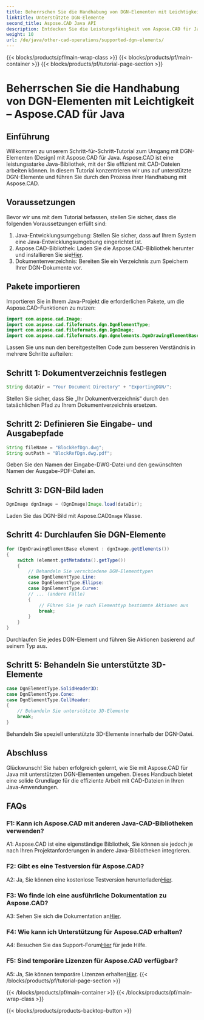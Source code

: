 ```yaml
---
title: Beherrschen Sie die Handhabung von DGN-Elementen mit Leichtigkeit – Aspose.CAD für Java
linktitle: Unterstützte DGN-Elemente
second_title: Aspose.CAD Java API
description: Entdecken Sie die Leistungsfähigkeit von Aspose.CAD für Java bei der mühelosen Handhabung von DGN-Elementen. Unsere Schritt-für-Schritt-Anleitung gewährleistet eine nahtlose Integration für die CAD-Dateiverarbeitung.
weight: 10
url: /de/java/other-cad-operations/supported-dgn-elements/
---
```


{{< blocks/products/pf/main-wrap-class >}}
{{< blocks/products/pf/main-container >}}
{{< blocks/products/pf/tutorial-page-section >}}

# Beherrschen Sie die Handhabung von DGN-Elementen mit Leichtigkeit – Aspose.CAD für Java

## Einführung

Willkommen zu unserem Schritt-für-Schritt-Tutorial zum Umgang mit DGN-Elementen (Design) mit Aspose.CAD für Java. Aspose.CAD ist eine leistungsstarke Java-Bibliothek, mit der Sie effizient mit CAD-Dateien arbeiten können. In diesem Tutorial konzentrieren wir uns auf unterstützte DGN-Elemente und führen Sie durch den Prozess ihrer Handhabung mit Aspose.CAD.

## Voraussetzungen

Bevor wir uns mit dem Tutorial befassen, stellen Sie sicher, dass die folgenden Voraussetzungen erfüllt sind:

1. Java-Entwicklungsumgebung: Stellen Sie sicher, dass auf Ihrem System eine Java-Entwicklungsumgebung eingerichtet ist.
2.  Aspose.CAD-Bibliothek: Laden Sie die Aspose.CAD-Bibliothek herunter und installieren Sie sie[Hier](https://releases.aspose.com/cad/java/).
3. Dokumentenverzeichnis: Bereiten Sie ein Verzeichnis zum Speichern Ihrer DGN-Dokumente vor.

## Pakete importieren

Importieren Sie in Ihrem Java-Projekt die erforderlichen Pakete, um die Aspose.CAD-Funktionen zu nutzen:

```java
import com.aspose.cad.Image;
import com.aspose.cad.fileformats.dgn.DgnElementType;
import com.aspose.cad.fileformats.dgn.DgnImage;
import com.aspose.cad.fileformats.dgn.dgnelements.DgnDrawingElementBase;
```

Lassen Sie uns nun den bereitgestellten Code zum besseren Verständnis in mehrere Schritte aufteilen:

## Schritt 1: Dokumentverzeichnis festlegen

```java
String dataDir = "Your Document Directory" + "ExportingDGN/";
```

Stellen Sie sicher, dass Sie „Ihr Dokumentverzeichnis“ durch den tatsächlichen Pfad zu Ihrem Dokumentverzeichnis ersetzen.

## Schritt 2: Definieren Sie Eingabe- und Ausgabepfade

```java
String fileName = "BlockRefDgn.dwg";
String outPath = "BlockRefDgn.dwg.pdf";
```

Geben Sie den Namen der Eingabe-DWG-Datei und den gewünschten Namen der Ausgabe-PDF-Datei an.

## Schritt 3: DGN-Bild laden

```java
DgnImage dgnImage = (DgnImage)Image.load(dataDir);
```

 Laden Sie das DGN-Bild mit Aspose.CAD`Image` Klasse.

## Schritt 4: Durchlaufen Sie DGN-Elemente

```java
for (DgnDrawingElementBase element : dgnImage.getElements())
{
    switch (element.getMetadata().getType())
    {
        // Behandeln Sie verschiedene DGN-Elementtypen
        case DgnElementType.Line:
        case DgnElementType.Ellipse:
        case DgnElementType.Curve:
        // ... (andere Fälle)
        {
            // Führen Sie je nach Elementtyp bestimmte Aktionen aus
            break;
        }
    }
}
```

Durchlaufen Sie jedes DGN-Element und führen Sie Aktionen basierend auf seinem Typ aus.

## Schritt 5: Behandeln Sie unterstützte 3D-Elemente

```java
case DgnElementType.SolidHeader3D:
case DgnElementType.Cone:
case DgnElementType.CellHeader:
{
    // Behandeln Sie unterstützte 3D-Elemente
    break;
}
```

Behandeln Sie speziell unterstützte 3D-Elemente innerhalb der DGN-Datei.

## Abschluss

Glückwunsch! Sie haben erfolgreich gelernt, wie Sie mit Aspose.CAD für Java mit unterstützten DGN-Elementen umgehen. Dieses Handbuch bietet eine solide Grundlage für die effiziente Arbeit mit CAD-Dateien in Ihren Java-Anwendungen.

## FAQs

### F1: Kann ich Aspose.CAD mit anderen Java-CAD-Bibliotheken verwenden?

A1: Aspose.CAD ist eine eigenständige Bibliothek, Sie können sie jedoch je nach Ihren Projektanforderungen in andere Java-Bibliotheken integrieren.

### F2: Gibt es eine Testversion für Aspose.CAD?

 A2: Ja, Sie können eine kostenlose Testversion herunterladen[Hier](https://releases.aspose.com/).

### F3: Wo finde ich eine ausführliche Dokumentation zu Aspose.CAD?

 A3: Sehen Sie sich die Dokumentation an[Hier](https://reference.aspose.com/cad/java/).

### F4: Wie kann ich Unterstützung für Aspose.CAD erhalten?

 A4: Besuchen Sie das Support-Forum[Hier](https://forum.aspose.com/c/cad/19) für jede Hilfe.

### F5: Sind temporäre Lizenzen für Aspose.CAD verfügbar?

 A5: Ja, Sie können temporäre Lizenzen erhalten[Hier](https://purchase.aspose.com/temporary-license/).
{{< /blocks/products/pf/tutorial-page-section >}}

{{< /blocks/products/pf/main-container >}}
{{< /blocks/products/pf/main-wrap-class >}}

{{< blocks/products/products-backtop-button >}}
